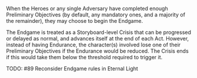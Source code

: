 When the Heroes or any single Adversary have completed enough Preliminary Objectives (by default, any mandatory ones, and a majority of the remainder), they may choose to begin the Endgame.

The Endgame is treated as a Storyboard-level Crisis that can be progressed or delayed as normal, and advances itself at the end of each Act. However, instead of having Endurance, the character(s) involved lose one of their Preliminary Objectives if the Endurance would be reduced. The Crisis ends if this would take them below the threshold required to trigger it.

TODO: #89 Reconsider Endgame rules in Eternal Light